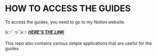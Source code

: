 # HOW TO ACCESS THE GUIDES

To access the guides, you need to go to my Notion website.

(👉ﾟヮﾟ)👉  [***HERE’S THE LINK***](https://tangible-station-e54.notion.site/Flutter-Dart-A-Collection-Of-Guides-That-Are-Actually-Useful-101e8e21d05b806bab8bccab233867c4?source=copy_link)

This repo also contains various simple applications that are useful for the guides.
